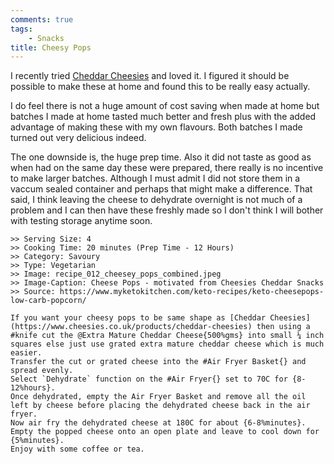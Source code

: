 ```yaml
---
comments: true
tags:
    - Snacks
title: Cheesy Pops
---
```


I recently tried [Cheddar Cheesies](https://www.cheesies.co.uk/products/cheddar-cheesies) and loved it. I figured it should be possible to make these at home and found this to be really easy actually. 

I do feel there is not a huge amount of cost saving when made at home but batches I made at home tasted much better and fresh plus with the added advantage of making these with my own flavours. Both batches I made turned out very delicious indeed.

The one downside is, the huge prep time. Also it did not taste as good as when had on the same day these were prepared, there really is no incentive to make larger batches. Although I must admit I did not store them in a vaccum sealed container and perhaps that might make a difference. That said, I think leaving the cheese to dehydrate overnight is not much of a problem and I can then have these freshly made so I don't think I will bother with testing storage anytime soon.

```cooklang
>> Serving Size: 4
>> Cooking Time: 20 minutes (Prep Time - 12 Hours)
>> Category: Savoury
>> Type: Vegetarian
>> Image: recipe_012_cheesey_pops_combined.jpeg
>> Image-Caption: Cheese Pops - motivated from Cheesies Cheddar Snacks
>> Source: https://www.myketokitchen.com/keto-recipes/keto-cheesepops-low-carb-popcorn/

If you want your cheesy pops to be same shape as [Cheddar Cheesies](https://www.cheesies.co.uk/products/cheddar-cheesies) then using a #knife cut the @Extra Mature Cheddar Cheese{500%gms} into small ¼ inch squares else just use grated extra mature cheddar cheese which is much easier.
Transfer the cut or grated cheese into the #Air Fryer Basket{} and spread evenly.
Select `Dehydrate` function on the #Air Fryer{} set to 70C for {8-12%hours}.
Once dehydrated, empty the Air Fryer Basket and remove all the oil left by cheese before placing the dehydrated cheese back in the air fryer.
Now air fry the dehydrated cheese at 180C for about {6-8%minutes}.
Empty the popped cheese onto an open plate and leave to cool down for {5%minutes}.
Enjoy with some coffee or tea.
```
